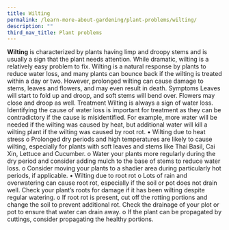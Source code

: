 ```yaml
---
title: Wilting
permalink: /learn-more-about-gardening/plant-problems/wilting/
description: ""
third_nav_title: Plant problems
---
```

<section>
	<p><b>Wilting</b> is characterized by plants having limp and droopy stems and is usually a sign that the plant needs attention. While dramatic, wilting is a relatively easy problem to fix. Wilting is a natural response by plants to reduce water loss, and many plants can bounce back if the wilting is treated within a day or two. However, prolonged wilting can cause damage to stems, leaves and flowers, and may even result in death. 
Symptoms
Leaves will start to fold up and droop, and soft stems will bend over. Flowers may close and droop as well. 
Treatment
Wilting is always a sign of water loss. Identifying the cause of water loss is important for treatment as they can be contradictory if the cause is misidentified. For example, more water will be needed if the wilting was caused by heat, but additional water will kill a wilting plant if the wilting was caused by root rot.
•	Wilting due to heat stress
o	Prolonged dry periods and high temperatures are likely to cause wilting, especially for plants with soft leaves and stems like Thai Basil, Cai Xin, Lettuce and Cucumber.
o	Water your plants more regularly during the dry period and consider adding mulch to the base of stems to reduce water loss.
o	Consider moving your plants to a shadier area during particularly hot periods, if applicable. 
•	Wilting due to root rot
o	Lots of rain and overwatering can cause root rot, especially if the soil or pot does not drain well. Check your plant’s roots for damage if it has been wilting despite regular watering. 
o	If root rot is present, cut off the rotting portions and change the soil to prevent additional rot. Check the drainage of your plot or pot to ensure that water can drain away. 
o	If the plant can be propagated by cuttings, consider propagating the healthy portions.    
</p></section>